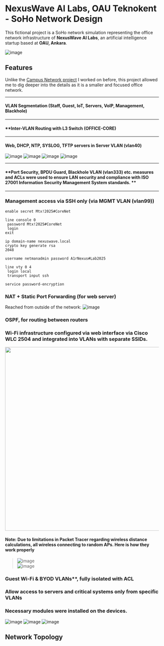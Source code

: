 # NexusWave AI Labs, OAU Teknokent - SoHo Network Design

This fictional project is a SoHo network simulation representing the office network infrastructure of **NexusWave AI Labs**, an artificial intelligence startup based at **OAU, Ankara**.

![image](https://github.com/user-attachments/assets/d4e26e67-a411-464a-8ab0-bfa114825c65)

## Features

Unlike the [Campus Network project](https://github.com/onurakay/oau-campus-network) I worked on before, this project allowed me to dig deeper into the details as it is a smaller and focused office network.

---

#### **VLAN Segmentation** (Staff, Guest, IoT, Servers, VoIP, Management, Blackhole)

---

#### **Inter-VLAN Routing with L3 Switch (OFFICE-CORE) 

---

#### **Web, DHCP, NTP, SYSLOG, TFTP servers in Server VLAN (vlan40)**
![image](https://github.com/user-attachments/assets/1376fb52-4417-4ae3-8874-96653c8fd52e)
![image](https://github.com/user-attachments/assets/b5e2b1ac-3f56-441c-90f8-1070fbb25cc5)
![image](https://github.com/user-attachments/assets/b8b68548-1f73-4fb9-89c9-35dd755e77f9)
![image](https://github.com/user-attachments/assets/dc7445b6-ac67-4dab-9a1e-1b792a6edcf7)

---

#### **Port Security, BPDU Guard, Blackhole VLAN (vlan333) etc. measures and ACLs were used to ensure LAN security and compliance with ISO 27001 Information Security Management System standards. **

---
  
### **Management access via SSH only (via MGMT VLAN (vlan99))**
```
enable secret Mtx!2025#CoreNet

line console 0
 password Mtx!2025#CoreNet
 login 
exit

ip domain-name nexuswave.local
crypto key generate rsa
2048

username netmanadmin password A1rNexus#Lab2025

line vty 0 4
 login local
 transport input ssh

service password-encryption
```
### **NAT + Static Port Forwarding** (for web server)
Reached from outside of the network:
![image](https://github.com/user-attachments/assets/2d5a2335-bbc6-496a-b636-9e9a00dc9218)
### **OSPF**, for routing between routers
### **Wi-Fi infrastructure** configured via web interface via Cisco WLC 2504 and integrated into VLANs with separate SSIDs.  
<img src="https://github.com/user-attachments/assets/92991a16-6e6e-4540-acf5-7eb6220a3c1d" width="600">


#### **Note**: Due to limitations in Packet Tracer regarding wireless distance calculations, all wireless connecting to random APs. Here is how they work properly  
> ![image](https://github.com/user-attachments/assets/455e9c01-154f-42cd-9465-f1c25915b67b)  
> ![image](https://github.com/user-attachments/assets/57c7865b-3744-4639-8781-f1046ecb8aab)


### Guest Wi-Fi & BYOD VLANs**, fully isolated with ACL 
### **Allow access to servers and critical systems only from specific VLANs** 
### Necessary modules were installed on the devices.
![image](https://github.com/user-attachments/assets/c5f4d3af-65cb-44cc-b017-16eaae5d86ed)
![image](https://github.com/user-attachments/assets/32ec5a6a-858e-45bc-98a2-a0fd8cf67e8e)
![image](https://github.com/user-attachments/assets/c49fed98-82cf-4649-a98f-52a8e79106f7)




## Network Topology


